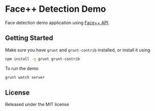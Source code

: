 # Face++ Detection Demo

Face detection demo application using [Face++ API](http://faceplusplus.com).

## Getting Started

Make sure you have `grunt` and `grunt-contrib` installed, or install it using

```bash
npm install -g grunt grunt-contrib
```

To run the demo

```bash
grunt watch server
```

## License

Released under the MIT license

